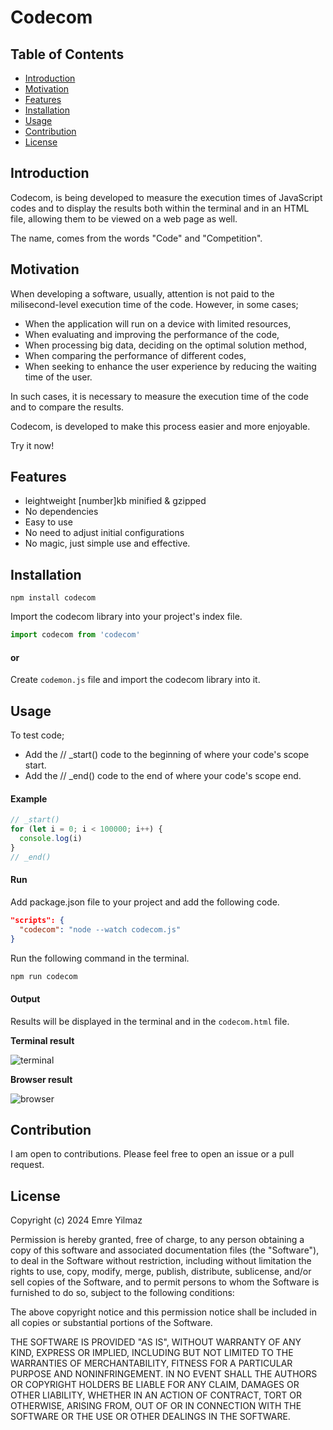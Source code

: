 # Codecom

## Table of Contents

- [Introduction](#introduction)
- [Motivation](#motivation)
- [Features](#features)
- [Installation](#installation)
- [Usage](#usage)
- [Contribution](#contribution)
- [License](#mit-license)

## Introduction

Codecom, is being developed to measure the execution times of JavaScript codes and to display the results both within the terminal and in an HTML file, allowing them to be viewed on a web page as well.

The name, comes from the words "Code" and "Competition".

## Motivation

When developing a software, usually, attention is not paid to the milisecond-level execution time of the code. However, in some cases;

- When the application will run on a device with limited resources,
- When evaluating and improving the performance of the code,
- When processing big data, deciding on the optimal solution method,
- When comparing the performance of different codes,
- When seeking to enhance the user experience by reducing the waiting time of the user.

In such cases, it is necessary to measure the execution time of the code and to compare the results.

Codecom, is developed to make this process easier and more enjoyable.

Try it now!

## Features

- leightweight [number]kb minified & gzipped
- No dependencies
- Easy to use
- No need to adjust initial configurations
- No magic, just simple use and effective.

## Installation

```
npm install codecom
```

Import the codecom library into your project's index file.

```JavaScript
import codecom from 'codecom'
```

#### or

Create `codemon.js` file and import the codecom library into it.

## Usage

To test code;

- Add the // \_start() code to the beginning of where your code's scope start.
- Add the // \_end() code to the end of where your code's scope end.

#### Example

```JavaScript
// _start()
for (let i = 0; i < 100000; i++) {
  console.log(i)
}
// _end()
```

#### Run

Add package.json file to your project and add the following code.

```JSON
"scripts": {
  "codecom": "node --watch codecom.js"
}
```

Run the following command in the terminal.

```bash
npm run codecom
```

#### Output

Results will be displayed in the terminal and in the `codecom.html` file.

**Terminal result**

![terminal](https://docs.google.com/uc?export=open&id=1gbaw-_zT1tSAYX0VET6r5NDDKDFQ1N2E)

**Browser result**

![browser](https://docs.google.com/uc?export=open&id=1ypxZLQ3_vAfXLc_QSNBl-TfkROOC5ziS)

## Contribution

I am open to contributions. Please feel free to open an issue or a pull request.

## License

Copyright (c) 2024 Emre Yilmaz

Permission is hereby granted, free of charge, to any person obtaining a copy of this software and associated documentation files (the "Software"), to deal in the Software without restriction, including without limitation the rights to use, copy, modify, merge, publish, distribute, sublicense, and/or sell copies of the Software, and to permit persons to whom the Software is furnished to do so, subject to the following conditions:

The above copyright notice and this permission notice shall be included in all copies or substantial portions of the Software.

THE SOFTWARE IS PROVIDED "AS IS", WITHOUT WARRANTY OF ANY KIND, EXPRESS OR IMPLIED, INCLUDING BUT NOT LIMITED TO THE WARRANTIES OF MERCHANTABILITY, FITNESS FOR A PARTICULAR PURPOSE AND NONINFRINGEMENT. IN NO EVENT SHALL THE AUTHORS OR COPYRIGHT HOLDERS BE LIABLE FOR ANY CLAIM, DAMAGES OR OTHER LIABILITY, WHETHER IN AN ACTION OF CONTRACT, TORT OR OTHERWISE, ARISING FROM, OUT OF OR IN CONNECTION WITH THE SOFTWARE OR THE USE OR OTHER DEALINGS IN THE SOFTWARE.
